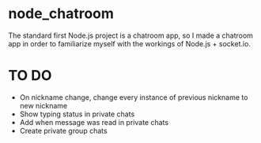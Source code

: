 # node_chatroom
The standard first Node.js project is a chatroom app, so I made a chatroom app in order to familiarize myself with the workings of Node.js + socket.io.

# TO DO
- On nickname change, change every instance of previous nickname to new nickname
- Show typing status in private chats
- Add when message was read in private chats
- Create private group chats